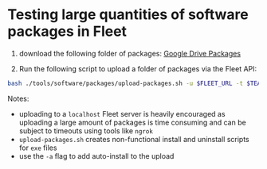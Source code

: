 # Testing large quantities of software packages in Fleet

1. download the following folder of packages:
[Google Drive Packages](https://drive.google.com/drive/folders/1aDmQGBSNCmKatyQbQVKlLi9NboTEgoxM?usp=drive_link)

2. Run the following script to upload a folder of packages via the Fleet API:

``` bash
bash ./tools/software/packages/upload-packages.sh -u $FLEET_URL -t $TEAM_ID -k "$API_KEY" -f $FOLDER_PATH_CONTAINING_PACKAGES [-a]
```

Notes:

- uploading to a `localhost` Fleet server is heavily encouraged as uploading a large amount of packages is time consuming and can be subject to timeouts using tools like `ngrok`
- `upload-packages.sh` creates non-functional install and uninstall scripts for `exe` files
- use the `-a` flag to add auto-install to the upload
